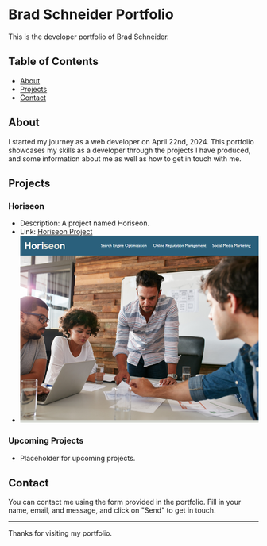 # Brad Schneider Portfolio

This is the developer portfolio of Brad Schneider.

## Table of Contents

- [About](#about)
- [Projects](#projects)
- [Contact](#contact)

## About

I started my journey as a web developer on April 22nd, 2024. This portfolio showcases my skills as a developer through the projects I have produced, and some information about me as well as how to get in touch with me.

## Projects

### Horiseon

- Description: A project named Horiseon.
- Link: [Horiseon Project](https://schneibley.github.io/homework-01/)
- ![Horiseon Project Demo](./assets/images/01-html-css-git-homework-demo.png)

### Upcoming Projects

- Placeholder for upcoming projects.

## Contact

You can contact me using the form provided in the portfolio. Fill in your name, email, and message, and click on "Send" to get in touch.

---

Thanks for visiting my portfolio.